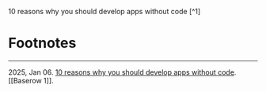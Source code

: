 
10 reasons why you should develop apps without code [^1]

# Footnotes
***
2025, Jan 06. [10 reasons why you should develop apps without code](https://baserow.io/blog/apps-without-code). [[Baserow 1]].


